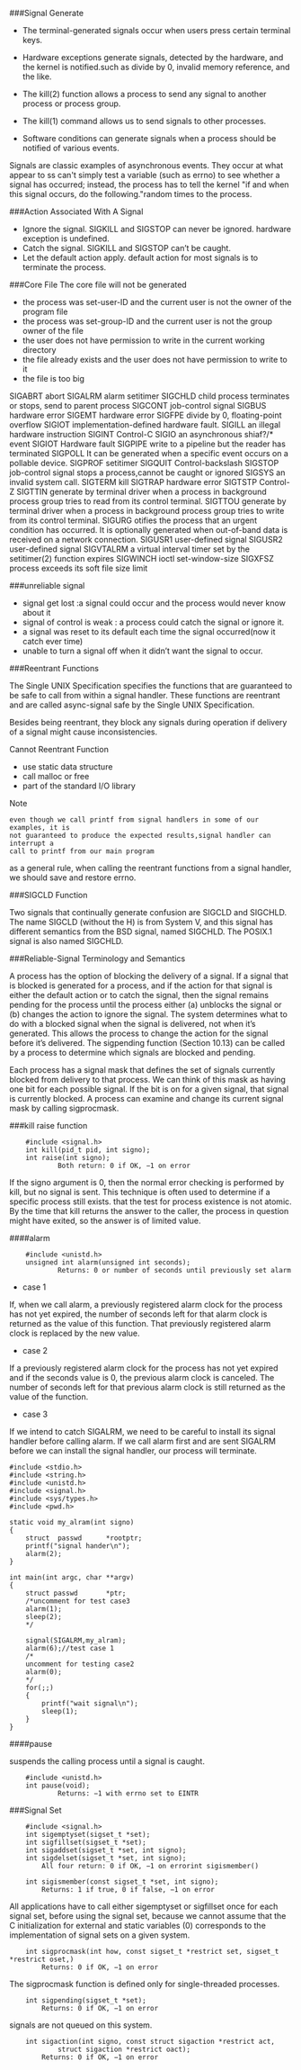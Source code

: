 
###Signal Generate

* The terminal-generated signals occur when users press certain terminal keys.

* Hardware exceptions generate signals, detected by the hardware, and the
kernel is notified.such as divide by 0, invalid memory reference, and the like.

* The kill(2) function allows a process to send any signal to another process or
process group.

* The kill(1) command allows us to send signals to other processes.

* Software conditions can generate signals when a process should be notified of
various events.

Signals are classic examples of asynchronous events. They occur at what appear
to ss can't simply test a variable (such as errno) to see whether a signal has
occurred; instead, the process has to tell the kernel "if and when this signal
occurs, do the following."random times to the process.

###Action Associated With A Signal

* Ignore the signal. SIGKILL and SIGSTOP can never be ignored. hardware
exception is undefined.
* Catch the signal. SIGKILL and SIGSTOP can’t be caught.
* Let the default action apply. default action for most signals is to terminate
the process.


###Core File
The core file will not be generated
* the process was set-user-ID and the current user is not the owner of the program file
* the process was set-group-ID and the current user is not the group owner of the file
* the user does not have permission to write in the current working directory
* the file already exists and the user does not have permission to write to it
* the file is too big

SIGABRT     abort
SIGALRM     alarm  setitimer
SIGCHLD     child process terminates or stops, send to parent process
SIGCONT     job-control signal
SIGBUS      hardware error
SIGEMT      hardware error
SIGFPE      divide by 0, floating-point overflow
SIGIOT      implementation-defined hardware fault.
SIGILL      an illegal hardware instruction
SIGINT      Control-C
SIGIO       an asynchronous shiaf?/* event
SIGIOT      Hardware fault
SIGPIPE     write to a pipeline but the reader has terminated
SIGPOLL     It can be generated when a specific event occurs on a pollable device.
SIGPROF     setitimer
SIGQUIT     Control-backslash
SIGSTOP     job-control signal stops a process,cannot be caught or ignored
SIGSYS      an invalid system call.
SIGTERM     kill
SIGTRAP     hardware error
SIGTSTP     Control-Z
SIGTTIN     generate by terminal driver when a process in  background process group
            tries to read from its control terminal.
SIGTTOU     generate by terminal driver when a process in  background process group
            tries to write from its control terminal.
SIGURG      otifies the process that an urgent condition has occurred. It is optionally
            generated when out-of-band data is received on a network connection.
SIGUSR1     user-defined signal
SIGUSR2     user-defined signal
SIGVTALRM   a virtual interval timer set by the setitimer(2) function expires
SIGWINCH    ioctl set-window-size
SIGXFSZ     process exceeds its soft file size limit

###unreliable signal

* signal get lost :a signal could occur and the process would never know about it
* signal of control is weak : a process could catch the signal or ignore it.
* a signal was reset to its default each time the signal occurred(now it catch ever time)
* unable to turn a signal off when it didn’t want the signal to occur.

###Reentrant Functions

The Single UNIX Specification specifies the functions that are guaranteed to be
safe to call from within a signal handler. These functions are reentrant and are
called async-signal safe by the Single UNIX Specification.

Besides being reentrant, they block any signals during operation if delivery of
a signal might cause inconsistencies.

Cannot Reentrant Function

* use static data structure
* call malloc or free
* part of the standard I/O library

Note

    even though we call printf from signal handlers in some of our examples, it is
    not guaranteed to produce the expected results,signal handler can interrupt a
    call to printf from our main program




as a general rule, when calling the reentrant functions from a signal handler,
we should save and restore errno.

###SIGCLD Function

Two signals that continually generate confusion are SIGCLD and SIGCHLD. The name
SIGCLD (without the H) is from System V, and this signal has different semantics
from the BSD signal, named SIGCHLD. The POSIX.1 signal is also named SIGCHLD.


###Reliable-Signal Terminology and Semantics

A process has the option of blocking the delivery of a signal. If a signal that
is blocked is generated for a process, and if the action for that signal is
either the default action or to catch the signal, then the signal remains
pending for the process until the process either (a) unblocks the signal or (b)
changes the action to ignore the signal. The system determines what to do with a
blocked signal when the signal is delivered, not when it’s generated. This
allows the process to change the action for the signal before it’s delivered.
The sigpending function (Section 10.13) can be called by a process to determine
which signals are blocked and pending.

Each process has a signal mask that defines the set of signals currently blocked
from delivery to that process. We can think of this mask as having one bit for
each possible signal. If the bit is on for a given signal, that signal is
currently blocked. A process can examine and change its current signal mask by
calling sigprocmask.

###kill raise function

        #include <signal.h>
        int kill(pid_t pid, int signo);
        int raise(int signo);
                Both return: 0 if OK, −1 on error

If the signo argument is 0, then the normal error checking is performed by kill,
but no signal is sent. This technique is often used to determine if a specific
process still exists. that the test for process existence is not atomic. By the
time that kill returns the answer to the caller, the process in question might
have exited, so the answer is of limited value.

####alarm

        #include <unistd.h>
        unsigned int alarm(unsigned int seconds);
                Returns: 0 or number of seconds until previously set alarm

* case 1

If, when we call alarm, a previously registered alarm clock for the process has
not yet expired, the number of seconds left for that alarm clock is returned as
the value of this function.  That previously registered alarm clock is replaced
by the new value.

* case 2

If a previously registered alarm clock for the process has not yet expired and
if the seconds value is 0, the previous alarm clock is canceled. The number of
seconds left for that previous alarm clock is still returned as the value of the
function.

* case 3

If we intend to catch SIGALRM, we need to be careful to install its signal
handler before calling alarm. If we call alarm first and are sent SIGALRM before
we can install the signal handler, our process will terminate.

    #include <stdio.h>
    #include <string.h>
    #include <unistd.h>
    #include <signal.h>
    #include <sys/types.h>
    #include <pwd.h>

    static void my_alram(int signo)
    {
        struct  passwd      *rootptr;
        printf("signal hander\n");
        alarm(2);
    }

    int main(int argc, char **argv)
    {
        struct passwd       *ptr;
        /*uncomment for test case3
        alarm(1);
        sleep(2);
        */

        signal(SIGALRM,my_alram);
        alarm(6);//test case 1
        /*
        uncomment for testing case2
        alarm(0);
        */
        for(;;)
        {
            printf("wait signal\n");
            sleep(1);
        }
    }

####pause

suspends the calling process until a signal is caught.

        #include <unistd.h>
        int pause(void);
                Returns: −1 with errno set to EINTR


###Signal Set

        #include <signal.h>
        int sigemptyset(sigset_t *set);
        int sigfillset(sigset_t *set);
        int sigaddset(sigset_t *set, int signo);
        int sigdelset(sigset_t *set, int signo);
            All four return: 0 if OK, −1 on errorint sigismember()

        int sigismember(const sigset_t *set, int signo);
            Returns: 1 if true, 0 if false, −1 on error

All applications have to call either sigemptyset or sigfillset once for each
signal set, before using the signal set, because we cannot assume that the C
initialization for external and static variables (0) corresponds to the
implementation of signal sets on a given system.


        int sigprocmask(int how, const sigset_t *restrict set, sigset_t *restrict oset,)
            Returns: 0 if OK, −1 on error

The sigprocmask function is defined only for single-threaded processes.

        int sigpending(sigset_t *set);
            Returns: 0 if OK, −1 on error

signals are not queued on this system.

        int sigaction(int signo, const struct sigaction *restrict act,
                struct sigaction *restrict oact);
            Returns: 0 if OK, −1 on error

